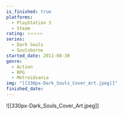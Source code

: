 ```yaml
---
is_finished: true
platforms:
  - PlayStation 3
  - Steam
rating: ⭐⭐⭐⭐⭐
series:
  - Dark Souls
  - Soulsborne
started_date: 2011-08-30
genre:
  - Action
  - RPG
  - Metroidvania
img: "[[330px-Dark_Souls_Cover_Art.jpeg]]"
finished_date:
---
```

![[330px-Dark_Souls_Cover_Art.jpeg]]